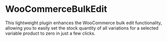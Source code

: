 # WooCommerceBulkEdit
This lightweight plugin enhances the WooCommerce bulk edit functionality, allowing you to easily set the stock quantity of all variations for a selected variable product to zero in just a few clicks. 
